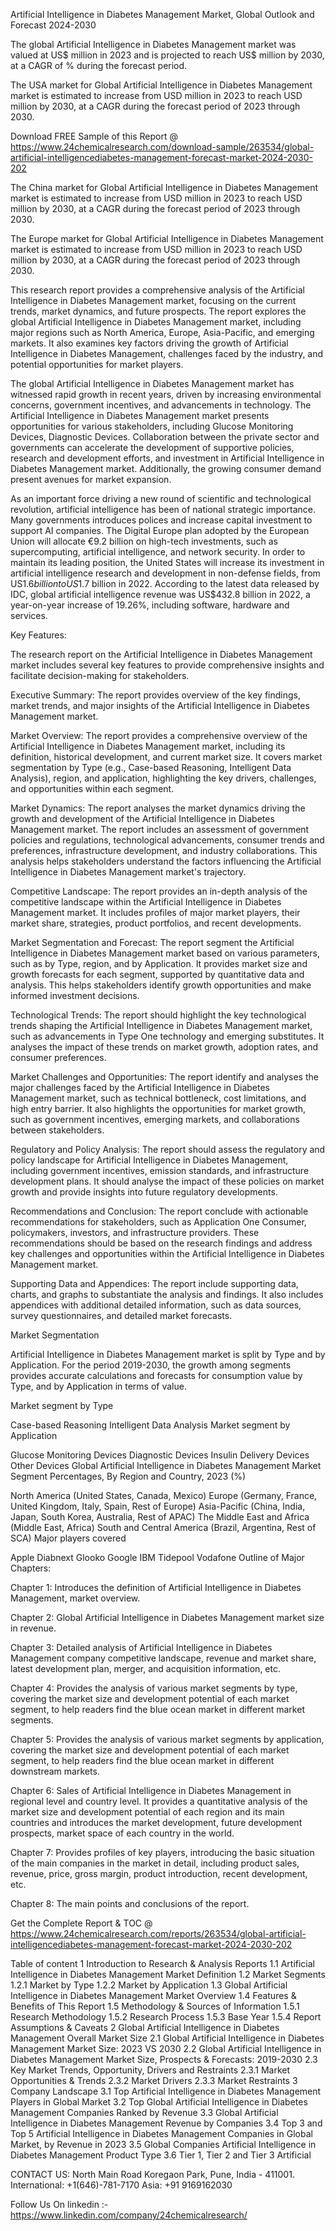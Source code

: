 Artificial Intelligence in Diabetes Management Market, Global Outlook and Forecast 2024-2030

The global Artificial Intelligence in Diabetes Management market was valued at US$ million in 2023 and is projected to reach US$ million by 2030, at a CAGR of % during the forecast period.

The USA market for Global Artificial Intelligence in Diabetes Management market is estimated to increase from USD million in 2023 to reach USD million by 2030, at a CAGR during the forecast period of 2023 through 2030.

Download FREE Sample of this Report @ https://www.24chemicalresearch.com/download-sample/263534/global-artificial-intelligencediabetes-management-forecast-market-2024-2030-202

The China market for Global Artificial Intelligence in Diabetes Management market is estimated to increase from USD million in 2023 to reach USD million by 2030, at a CAGR during the forecast period of 2023 through 2030.

The Europe market for Global Artificial Intelligence in Diabetes Management market is estimated to increase from USD million in 2023 to reach USD million by 2030, at a CAGR during the forecast period of 2023 through 2030.

This research report provides a comprehensive analysis of the Artificial Intelligence in Diabetes Management market, focusing on the current trends, market dynamics, and future prospects. The report explores the global Artificial Intelligence in Diabetes Management market, including major regions such as North America, Europe, Asia-Pacific, and emerging markets. It also examines key factors driving the growth of Artificial Intelligence in Diabetes Management, challenges faced by the industry, and potential opportunities for market players.

The global Artificial Intelligence in Diabetes Management market has witnessed rapid growth in recent years, driven by increasing environmental concerns, government incentives, and advancements in technology. The Artificial Intelligence in Diabetes Management market presents opportunities for various stakeholders, including Glucose Monitoring Devices, Diagnostic Devices. Collaboration between the private sector and governments can accelerate the development of supportive policies, research and development efforts, and investment in Artificial Intelligence in Diabetes Management market. Additionally, the growing consumer demand present avenues for market expansion.

As an important force driving a new round of scientific and technological revolution, artificial intelligence has been of national strategic importance. Many governments introduces polices and increase capital investment to support AI companies. The Digital Europe plan adopted by the European Union will allocate €9.2 billion on high-tech investments, such as supercomputing, artificial intelligence, and network security. In order to maintain its leading position, the United States will increase its investment in artificial intelligence research and development in non-defense fields, from US$1.6 billion to US$1.7 billion in 2022. According to the latest data released by IDC, global artificial intelligence revenue was US$432.8 billion in 2022, a year-on-year increase of 19.26%, including software, hardware and services.

Key Features:

The research report on the Artificial Intelligence in Diabetes Management market includes several key features to provide comprehensive insights and facilitate decision-making for stakeholders.

Executive Summary: The report provides overview of the key findings, market trends, and major insights of the Artificial Intelligence in Diabetes Management market.

Market Overview: The report provides a comprehensive overview of the Artificial Intelligence in Diabetes Management market, including its definition, historical development, and current market size. It covers market segmentation by Type (e.g., Case-based Reasoning, Intelligent Data Analysis), region, and application, highlighting the key drivers, challenges, and opportunities within each segment.

Market Dynamics: The report analyses the market dynamics driving the growth and development of the Artificial Intelligence in Diabetes Management market. The report includes an assessment of government policies and regulations, technological advancements, consumer trends and preferences, infrastructure development, and industry collaborations. This analysis helps stakeholders understand the factors influencing the Artificial Intelligence in Diabetes Management market's trajectory.

Competitive Landscape: The report provides an in-depth analysis of the competitive landscape within the Artificial Intelligence in Diabetes Management market. It includes profiles of major market players, their market share, strategies, product portfolios, and recent developments.

Market Segmentation and Forecast: The report segment the Artificial Intelligence in Diabetes Management market based on various parameters, such as by Type, region, and by Application. It provides market size and growth forecasts for each segment, supported by quantitative data and analysis. This helps stakeholders identify growth opportunities and make informed investment decisions.

Technological Trends: The report should highlight the key technological trends shaping the Artificial Intelligence in Diabetes Management market, such as advancements in Type One technology and emerging substitutes. It analyses the impact of these trends on market growth, adoption rates, and consumer preferences.

Market Challenges and Opportunities: The report identify and analyses the major challenges faced by the Artificial Intelligence in Diabetes Management market, such as technical bottleneck, cost limitations, and high entry barrier. It also highlights the opportunities for market growth, such as government incentives, emerging markets, and collaborations between stakeholders.

Regulatory and Policy Analysis: The report should assess the regulatory and policy landscape for Artificial Intelligence in Diabetes Management, including government incentives, emission standards, and infrastructure development plans. It should analyse the impact of these policies on market growth and provide insights into future regulatory developments.

Recommendations and Conclusion: The report conclude with actionable recommendations for stakeholders, such as Application One Consumer, policymakers, investors, and infrastructure providers. These recommendations should be based on the research findings and address key challenges and opportunities within the Artificial Intelligence in Diabetes Management market.

Supporting Data and Appendices: The report include supporting data, charts, and graphs to substantiate the analysis and findings. It also includes appendices with additional detailed information, such as data sources, survey questionnaires, and detailed market forecasts.

Market Segmentation

Artificial Intelligence in Diabetes Management market is split by Type and by Application. For the period 2019-2030, the growth among segments provides accurate calculations and forecasts for consumption value by Type, and by Application in terms of value.

Market segment by Type

Case-based Reasoning
Intelligent Data Analysis
Market segment by Application

Glucose Monitoring Devices
Diagnostic Devices
Insulin Delivery Devices
Other Devices
Global Artificial Intelligence in Diabetes Management Market Segment Percentages, By Region and Country, 2023 (%)

North America (United States, Canada, Mexico)
Europe (Germany, France, United Kingdom, Italy, Spain, Rest of Europe)
Asia-Pacific (China, India, Japan, South Korea, Australia, Rest of APAC)
The Middle East and Africa (Middle East, Africa)
South and Central America (Brazil, Argentina, Rest of SCA)
Major players covered

Apple
Diabnext
Glooko
Google
IBM
Tidepool
Vodafone
Outline of Major Chapters:

Chapter 1: Introduces the definition of Artificial Intelligence in Diabetes Management, market overview.

Chapter 2: Global Artificial Intelligence in Diabetes Management market size in revenue.

Chapter 3: Detailed analysis of Artificial Intelligence in Diabetes Management company competitive landscape, revenue and market share, latest development plan, merger, and acquisition information, etc.

Chapter 4: Provides the analysis of various market segments by type, covering the market size and development potential of each market segment, to help readers find the blue ocean market in different market segments.

Chapter 5: Provides the analysis of various market segments by application, covering the market size and development potential of each market segment, to help readers find the blue ocean market in different downstream markets.

Chapter 6: Sales of Artificial Intelligence in Diabetes Management in regional level and country level. It provides a quantitative analysis of the market size and development potential of each region and its main countries and introduces the market development, future development prospects, market space of each country in the world.

Chapter 7: Provides profiles of key players, introducing the basic situation of the main companies in the market in detail, including product sales, revenue, price, gross margin, product introduction, recent development, etc.

Chapter 8: The main points and conclusions of the report.

Get the Complete Report & TOC @ https://www.24chemicalresearch.com/reports/263534/global-artificial-intelligencediabetes-management-forecast-market-2024-2030-202

Table of content
1 Introduction to Research & Analysis Reports
1.1 Artificial Intelligence in Diabetes Management Market Definition
1.2 Market Segments
1.2.1 Market by Type
1.2.2 Market by Application
1.3 Global Artificial Intelligence in Diabetes Management Market Overview
1.4 Features & Benefits of This Report
1.5 Methodology & Sources of Information
1.5.1 Research Methodology
1.5.2 Research Process
1.5.3 Base Year
1.5.4 Report Assumptions & Caveats
2 Global Artificial Intelligence in Diabetes Management Overall Market Size
2.1 Global Artificial Intelligence in Diabetes Management Market Size: 2023 VS 2030
2.2 Global Artificial Intelligence in Diabetes Management Market Size, Prospects & Forecasts: 2019-2030
2.3 Key Market Trends, Opportunity, Drivers and Restraints
2.3.1 Market Opportunities & Trends
2.3.2 Market Drivers
2.3.3 Market Restraints
3 Company Landscape
3.1 Top Artificial Intelligence in Diabetes Management Players in Global Market
3.2 Top Global Artificial Intelligence in Diabetes Management Companies Ranked by Revenue
3.3 Global Artificial Intelligence in Diabetes Management Revenue by Companies
3.4 Top 3 and Top 5 Artificial Intelligence in Diabetes Management Companies in Global Market, by Revenue in 2023
3.5 Global Companies Artificial Intelligence in Diabetes Management Product Type
3.6 Tier 1, Tier 2 and Tier 3 Artificial

CONTACT US:
North Main Road Koregaon Park, Pune, India - 411001.
International: +1(646)-781-7170
Asia: +91 9169162030

Follow Us On linkedin :- https://www.linkedin.com/company/24chemicalresearch/
